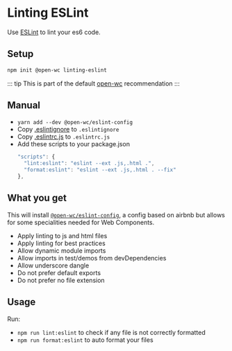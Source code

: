 # Linting ESLint

[//]: # (AUTO INSERT HEADER PREPUBLISH)

Use [ESLint](https://eslint.org/) to lint your es6 code.

## Setup
```bash
npm init @open-wc linting-eslint
```

::: tip
This is part of the default [open-wc](https://open-wc.org/) recommendation
:::

## Manual
- `yarn add --dev @open-wc/eslint-config`
- Copy [.eslintignore](https://github.com/open-wc/open-wc/blob/master/packages/create/src/generators/linting-eslint/templates/static/.eslintignore) to `.eslintignore`
- Copy [.eslintrc.js](https://github.com/open-wc/open-wc/blob/master/packages/create/src/generators/linting-eslint/templates/static/.eslintrc.js) to `.eslintrc.js`
- Add these scripts to your package.json
  ```js
  "scripts": {
    "lint:eslint": "eslint --ext .js,.html .",
    "format:eslint": "eslint --ext .js,.html . --fix"
  },
  ```

## What you get

This will install [`@open-wc/eslint-config`](https://github.com/open-wc/open-wc/blob/master/packages/eslint-config/index.js), a config based on airbnb but allows for some specialities needed for Web Components.
- Apply linting to js and html files
- Apply linting for best practices
- Allow dynamic module imports
- Allow imports in test/demos from devDependencies
- Allow underscore dangle
- Do not prefer default exports
- Do not prefer no file extension

## Usage

Run:
- `npm run lint:eslint` to check if any file is not correctly formatted
- `npm run format:eslint` to auto format your files

<script>
  export default {
    mounted() {
      const editLink = document.querySelector('.edit-link a');
      if (editLink) {
        const url = editLink.href;
        editLink.href = url.substr(0, url.indexOf('/master/')) + '/master/packages/eslint-config/README.md';
      }
    }
  }
</script>
